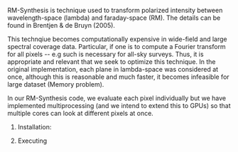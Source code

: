 RM-Synthesis is technique used to transform polarized intensity between wavelength-space (lambda) and faraday-space (RM). The details can be found in Brentjen & de Bruyn (2005).

This technqiue becomes computationally expensive in wide-field and large spectral coverage data. Particular, if one is to compute a Fourier transform for all pixels -- e.g such is necessary for all-sky surveys. Thus, it is appropriate and relevant that we seek to optimize this technique. In the original implementation, each plane in lambda-space was considered at once, although this is reasonable and much faster, it becomes infeasible for large dataset (Memory problem).

In our RM-Synthesis code, we evaluate each pixel individually but we have implemented multiprocessing (and we intend to extend this to GPUs) so that multiple cores can look at different pixels at once.

1. Installation:







2. Executing

